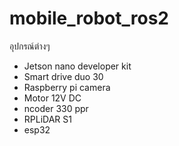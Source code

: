 # mobile_robot_ros2
อุปกรณ์ต่างๆ
- Jetson nano developer kit
- Smart drive duo 30
- Raspberry pi camera
- Motor 12V DC 
-   ncoder 330 ppr
- RPLiDAR S1
- esp32

